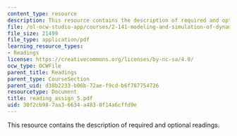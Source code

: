 ```yaml
---
content_type: resource
description: This resource contains the description of required and optional readings.
file: /ol-ocw-studio-app/courses/2-141-modeling-and-simulation-of-dynamic-systems-fall-2006/30f2cb987aa36634a4830f14a6cffd9e_reading_assign_5.pdf
file_size: 21499
file_type: application/pdf
learning_resource_types:
- Readings
license: https://creativecommons.org/licenses/by-nc-sa/4.0/
ocw_type: OCWFile
parent_title: Readings
parent_type: CourseSection
parent_uid: d38b2233-b06b-72ae-f9cd-b6f787754726
resourcetype: Document
title: reading_assign_5.pdf
uid: 30f2cb98-7aa3-6634-a483-0f14a6cffd9e
---
```

This resource contains the description of required and optional readings.
